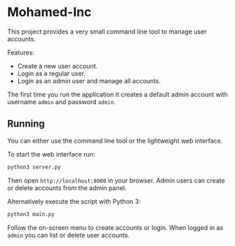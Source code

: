 # Mohamed-Inc

This project provides a very small command line tool to manage user accounts.

Features:
- Create a new user account.
- Login as a regular user.
- Login as an admin user and manage all accounts.

The first time you run the application it creates a default admin
account with username `admin` and password `admin`.

## Running

You can either use the command line tool or the lightweight web interface.

To start the web interface run:

```bash
python3 server.py
```

Then open `http://localhost:8000` in your browser. Admin users can create or delete accounts from the admin panel.

Alternatively execute the script with Python 3:

```bash
python3 main.py
```

Follow the on-screen menu to create accounts or login. When logged in as
`admin` you can list or delete user accounts.
